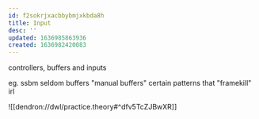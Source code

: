 ```yaml
---
id: f2sokrjxacbbybmjxkbda8h
title: Input
desc: ''
updated: 1636985863936
created: 1636982420083
---
```


controllers, buffers and inputs

eg. ssbm seldom buffers
"manual buffers"
certain patterns that "framekill" irl

![[dendron://dwl/practice.theory#^dfv5TcZJBwXR]]
